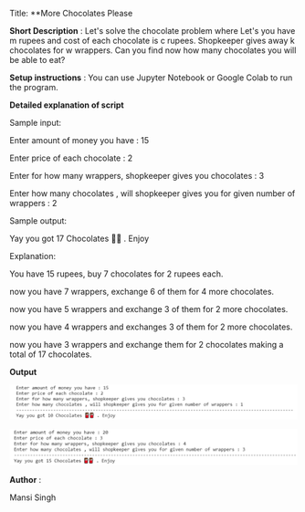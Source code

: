 Title: **More Chocolates Please

**Short Description** : Let's solve the chocolate problem where Let's you have m rupees and cost of each chocolate is c rupees. Shopkeeper gives away k chocolates for w wrappers. Can you find now how many chocolates you will be able to eat?

**Setup instructions** :
You can use Jupyter Notebook or Google Colab to run the program.

**Detailed explanation of script**

Sample input:

Enter amount of money you have : 15

Enter price of each chocolate : 2

Enter for how many wrappers, shopkeeper gives you chocolates : 3

Enter how many chocolates , will shopkeeper gives you for given number of wrappers : 2

Sample output:

Yay you got 17 Chocolates 🍫🍫 . Enjoy

Explanation:

You have 15 rupees, buy 7 chocolates for 2 rupees each.

now you have 7 wrappers, exchange 6 of them for 4 more chocolates.

now you have 5 wrappers and exchange 3 of them for 2 more chocolates.

now you have 4 wrappers and exchanges 3 of them for 2 more chocolates.

now you have 3 wrappers and exchange them for 2 chocolates making a total of 17 chocolates.

**Output**

![Result_1](Images/l3.png)


![Result_2](Images/l4.png)

**Author** : 

Mansi Singh
